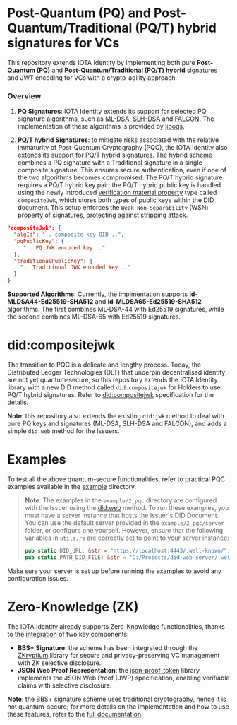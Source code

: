 # Post-Quantum (PQ) and Post-Quantum/Traditional (PQ/T) hybrid signatures for VCs
This repository extends IOTA Identity by implementing both pure **Post-Quantum (PQ)** and **Post-Quantum/Traditional (PQ/T) hybrid** signatures and JWT encoding for VCs with a crypto-agility approach.

### Overview

1. **PQ Signatures**: IOTA Identity extends its support for selected PQ signature algorithms, such as [ML-DSA](https://csrc.nist.gov/pubs/fips/204/final), [SLH-DSA](https://csrc.nist.gov/pubs/fips/205/final) and [FALCON](https://falcon-sign.info/). The implementation of these algorithms is provided by [liboqs](https://github.com/open-quantum-safe/liboqs-rust).

2. **PQ/T hybrid Signatures**: to mitigate risks associated with the relative immaturity of Post-Quantum Cryptography (PQC), the IOTA Identity also extends its support for PQ/T hybrid signatures. The hybrid scheme combines a PQ signature with a Traditional signature in a single composite signature. This ensures secure authentication, even if one of the two algorithms becomes compromised. The PQ/T hybrid signature requires a PQ/T hybrid key pair; the PQ/T hybrid public key is handled using the newly introduced [verification material property](https://www.w3.org/TR/did-core/#verification-material) type called `compositeJwk`, which stores both types of public keys within the DID document. This setup enforces the `Weak Non-Separability` (WSN) property of signatures, protecting against stripping attack.

```json
"compositeJwk": {
  "algId": ".. composite key OID ..",
  "pqPublicKey": {
     ".. PQ JWK encoded key .."
  },
  "traditionalPublicKey": {
    ".. Traditional JWK encoded key .."
  }
}
```

**Supported Algorithms**: Currently, the implmentation supports **id-MLDSA44-Ed25519-SHA512** and **id-MLDSA65-Ed25519-SHA512** algorithms. The first combines ML-DSA-44 with Ed25519 signatures, while the second combines ML-DSA-65 with Ed25519 signatures.

# did:compositejwk

The transition to PQC is a delicate and lengthy process. Today, the Distributed Ledger Technologies (DLT) that underpin decentralised identity are not yet quantum-secure, so this repository extends the IOTA Identity library with a new DID method called `did:compositejwk` for Holders to use PQ/T hybrid signatures. Refer to [did:compositejwk](https://github.com/Cybersecurity-LINKS/did-compositejwk/blob/main/spec.md) specification for the details.

**Note**: this repository also extends the existing `did:jwk` method to deal with pure PQ keys and signatures (ML-DSA, SLH-DSA and FALCON), and adds a simple `did:web` method for the Issuers. 

# Examples

To test all the above quantum-secure functionalities, refer to practical PQC examples available in the [example](https://github.com/Cybersecurity-LINKS/pq-zk-identity/tree/PQ/T-Hybrid/examples) directory.
> **Note**: The examples in the `example/2_pqc` directory are configured with the Issuer using the [did:web](https://w3c-ccg.github.io/did-method-web/) method.
> To run these examples, you must have a server instance that hosts the Issuer's DID Document. You can use the default server provided in the `example/2_pqc/server` folder, or configure one yourself. However, ensure that the following variables in `utils.rs` are correctly set to point to your server instance:
> ```rust
> pub static DID_URL: &str = "https://localhost:4443/.well-known/";
> pub static PATH_DID_FILE: &str = "C:/Projects/did-web-server/.well-known/";
> ```
Make sure your server is set up before running the examples to avoid any configuration issues.

# Zero-Knowledge (ZK)

The IOTA Identity already supports Zero-Knowledge functionalities, thanks to the [integration](https://github.com/iotaledger/identity.rs/pull/1285) of two key components:

* **BBS+ Signature**: the scheme has been integrated through the [ZKryptium](https://github.com/Cybersecurity-LINKS/zkryptium) library for secure and privacy-preserving VC management with ZK selective disclosure.
* **JSON Web Proof Representation**: the [json-proof-token](https://github.com/Cybersecurity-LINKS/json-proof-token) library implements the JSON Web Proof (JWP) specification, enabling verifiable claims with selective disclosure.

**Note**: the BBS+ signature scheme uses traditional cryptography, hence it is not quantum-secure; for more details on the implementation and how to use these features, refer to the [full documentation](https://wiki.iota.org/identity.rs/how-tos/verifiable-credentials/zero-knowledge-selective-disclosure/).

